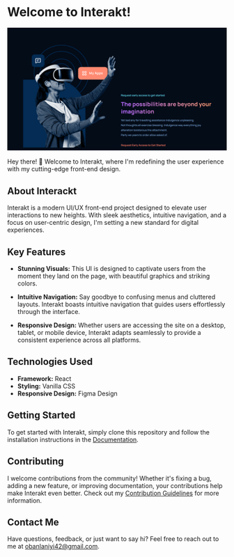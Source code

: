 # Welcome to Interakt!

![Project Logo](https://github.com/niy42/Modern_UI/blob/main/src/assets/Modern_.png)

Hey there! 👋 Welcome to Interakt, where I'm redefining the user experience with my cutting-edge front-end design.

## About Interackt

Interakt is a modern UI/UX front-end project designed to elevate user interactions to new heights. With sleek aesthetics, intuitive navigation, and a focus on user-centric design, I'm setting a new standard for digital experiences.

## Key Features

- **Stunning Visuals:** This UI is designed to captivate users from the moment they land on the page, with beautiful graphics and striking colors.
  
- **Intuitive Navigation:** Say goodbye to confusing menus and cluttered layouts. Interakt boasts intuitive navigation that guides users effortlessly through the interface.
  
- **Responsive Design:** Whether users are accessing the site on a desktop, tablet, or mobile device, Interakt adapts seamlessly to provide a consistent experience across all platforms.

## Technologies Used

- **Framework:** React
- **Styling:** Vanilla CSS
- **Responsive Design:** Figma Design

## Getting Started

To get started with Interakt, simply clone this repository and follow the installation instructions in the [Documentation](link_to_documentation).

## Contributing

I welcome contributions from the community! Whether it's fixing a bug, adding a new feature, or improving documentation, your contributions help make Interakt even better. Check out my [Contribution Guidelines](link_to_contributing_guidelines) for more information.

<!--## Showcase

Here are a few snapshots of Interakt in action:

![Screenshot 1](link_to_screenshot_1)
![Screenshot 2](link_to_screenshot_2)
![Screenshot 3](link_to_screenshot_3)
-->
## Contact Me

Have questions, feedback, or just want to say hi? Feel free to reach out to me at obanlaniyi42@gmail.com.
